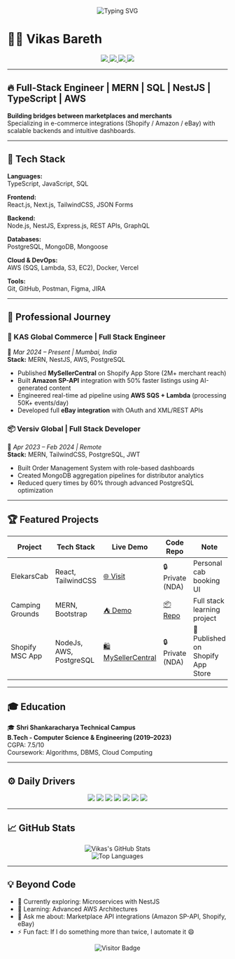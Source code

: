 <!-- Typing SVG Banner -->
<p align="center">
  <img src="https://readme-typing-svg.herokuapp.com?font=Fira+Code&size=22&duration=3000&pause=1000&color=36BCF7&width=600&lines=Hi+I'm+Vikas+Bareth;Full+Stack+Developer+(MERN+%2B+NestJS);TypeScript+%7C+PostgreSQL+%7C+AWS;Let's+Build+Something+Awesome!+🚀" alt="Typing SVG" />
</p>


# 👨‍💻 Vikas Bareth

<div align="center">

<a href="https://vikasbareth.in" target="_blank">
  <img src="https://img.shields.io/badge/🚀_Portfolio-vikasbareth.in-2ea44f?style=for-the-badge" />
</a>

<a href="https://www.linkedin.com/in/vikas-bareth" target="_blank">
  <img src="https://img.shields.io/badge/💼_LinkedIn-Connect-0A66C2?style=for-the-badge" />
</a>

<a href="mailto:iamvikasbareth@gmail.com" target="_blank">
  <img src="https://img.shields.io/badge/📧_Email-Me-red?style=for-the-badge" />
</a>

<a href="tel:+917000476646">
  <img src="https://img.shields.io/badge/📞_Call-7000476646-green?style=for-the-badge" />
</a>

</div>


---

## 🔥 Full-Stack Engineer | MERN | SQL | NestJS | TypeScript | AWS 

**Building bridges between marketplaces and merchants**  
Specializing in e-commerce integrations (Shopify / Amazon / eBay) with scalable backends and intuitive dashboards.

---

## 🧠 Tech Stack

**Languages:**  
TypeScript, JavaScript, SQL  

**Frontend:**  
React.js, Next.js, TailwindCSS, JSON Forms  

**Backend:**  
Node.js, NestJS, Express.js, REST APIs, GraphQL  

**Databases:**  
PostgreSQL, MongoDB, Mongoose  

**Cloud & DevOps:**  
AWS (SQS, Lambda, S3, EC2), Docker, Vercel  

**Tools:**  
Git, GitHub, Postman, Figma, JIRA

---

## 💼 Professional Journey

### 🛒 KAS Global Commerce | Full Stack Engineer  
📍 *Mar 2024 – Present | Mumbai, India*  
**Stack:** MERN, NestJS, AWS, PostgreSQL

- Published **MySellerCentral** on Shopify App Store (2M+ merchant reach)
- Built **Amazon SP-API** integration with 50% faster listings using AI-generated content
- Engineered real-time ad pipeline using **AWS SQS + Lambda** (processing 50K+ events/day)
- Developed full **eBay integration** with OAuth and XML/REST APIs

### 📦 Versiv Global | Full Stack Developer  
📍 *Apr 2023 – Feb 2024 | Remote*  
**Stack:** MERN, TailwindCSS, PostgreSQL, JWT

- Built Order Management System with role-based dashboards
- Created MongoDB aggregation pipelines for distributor analytics
- Reduced query times by 60% through advanced PostgreSQL optimization

---

## 🏆 Featured Projects

| Project             | Tech Stack              | Live Demo                                           | Code Repo                                            | Note |
|---------------------|-------------------------|-----------------------------------------------------|------------------------------------------------------|------|
| ElekarsCab          | React, TailwindCSS      | [🌐 Visit](https://elekarscab.vercel.app)           | 🔒 Private (NDA) | Personal cab booking UI |
| Camping Grounds     | MERN, Bootstrap         | [⛺ Demo](https://camping-app-demo.vercel.app)      | [📦 Repo](https://github.com/iamvikasbareth/Camping-Grounds) | Full stack learning project |
| Shopify MSC App     | NodeJs, AWS, PostgreSQL | [🛍️ MySellerCentral](https://apps.shopify.com/mysellercentral) | 🔒 Private (NDA) | 🚀 Published on Shopify App Store |

---

## 🎓 Education

🎓 **Shri Shankaracharya Technical Campus**  
**B.Tech - Computer Science & Engineering (2019–2023)**  
CGPA: 7.5/10  
Coursework: Algorithms, DBMS, Cloud Computing

---

## ⚙️ Daily Drivers

<div align="center">

<img src="https://img.shields.io/badge/TypeScript-3178C6?style=flat&logo=typescript&logoColor=white" />
<img src="https://img.shields.io/badge/JavaScript-F7DF1E?style=flat&logo=javascript&logoColor=black" />
<img src="https://img.shields.io/badge/React-20232A?style=flat&logo=react&logoColor=61DAFB" />
<img src="https://img.shields.io/badge/Next.js-000000?style=flat&logo=nextdotjs&logoColor=white" />
<img src="https://img.shields.io/badge/NestJS-E0234E?style=flat&logo=nestjs&logoColor=white" />
<img src="https://img.shields.io/badge/AWS-232F3E?style=flat&logo=amazonaws&logoColor=white" />
<img src="https://img.shields.io/badge/PostgreSQL-4169E1?style=flat&logo=postgresql&logoColor=white" />

</div>


---

## 📈 GitHub Stats

<div align="center">

![Vikas's GitHub Stats](https://github-readme-stats.vercel.app/api?username=vikas-bareth&show_icons=true&theme=default)  
![Top Languages](https://github-readme-stats.vercel.app/api/top-langs/?username=vikas-bareth&layout=compact&theme=default)

</div>

---

## 💡 Beyond Code

- 🔭 Currently exploring: Microservices with NestJS  
- 🌱 Learning: Advanced AWS Architectures  
- 💬 Ask me about: Marketplace API integrations (Amazon SP-API, Shopify, eBay)  
- ⚡ Fun fact: If I do something more than twice, I automate it 😄

<div align="center">

![Visitor Badge](https://komarev.com/ghpvc/?username=iamvikasbareth&color=blue&style=flat-square)

</div>
